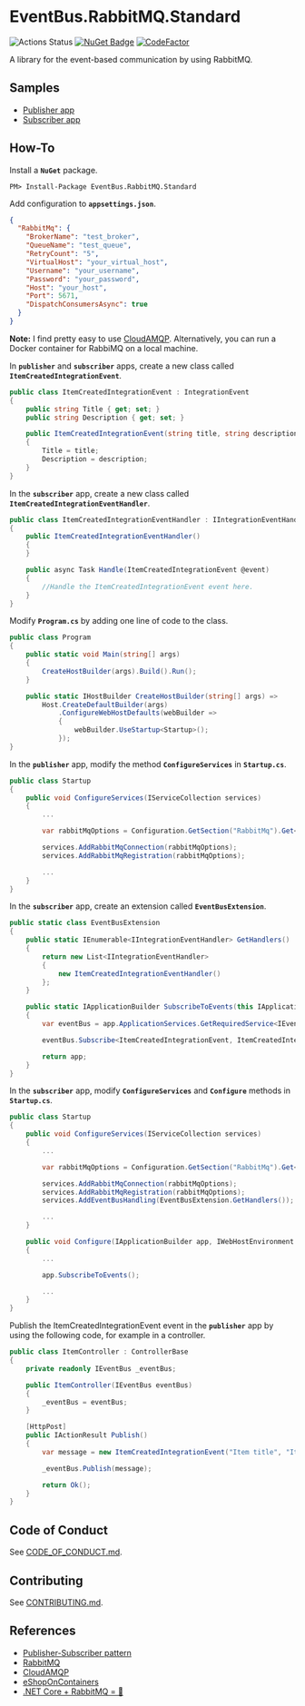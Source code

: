 # EventBus.RabbitMQ.Standard  

![Actions Status](https://github.com/sayganov/EventBus.RabbitMQ.Standard/workflows/Build/badge.svg) [![NuGet Badge](https://buildstats.info/nuget/EventBus.RabbitMQ.Standard?includePreReleases=false)](https://www.nuget.org/packages/EventBus.RabbitMQ.Standard) [![CodeFactor](https://www.codefactor.io/repository/github/sayganov/eventbus.rabbitmq.standard/badge)](https://www.codefactor.io/repository/github/sayganov/eventbus.rabbitmq.standard)

A library for the event-based communication by using RabbitMQ.

## Samples

- [Publisher app](https://github.com/sayganov/EventBus.RabbitMQ.Standard/tree/master/samples/Publisher)
- [Subscriber app](https://github.com/sayganov/EventBus.RabbitMQ.Standard/tree/master/samples/Subscriber)

## How-To

Install a **`NuGet`** package.

```console
PM> Install-Package EventBus.RabbitMQ.Standard
```

Add configuration to **`appsettings.json`**.

```json
{
  "RabbitMq": {
    "BrokerName": "test_broker",
    "QueueName": "test_queue",
    "RetryCount": "5",
    "VirtualHost": "your_virtual_host",
    "Username": "your_username",
    "Password": "your_password",
    "Host": "your_host",
    "Port": 5671,
    "DispatchConsumersAsync": true
  }
}
```

**Note:** I find pretty easy to use [CloudAMQP](https://www.cloudamqp.com/). Alternatively, you can run a Docker container for RabbiMQ on a local machine.

In **`publisher`** and **`subscriber`** apps, create a new class called **`ItemCreatedIntegrationEvent`**.

```csharp
public class ItemCreatedIntegrationEvent : IntegrationEvent
{
    public string Title { get; set; }
    public string Description { get; set; }

    public ItemCreatedIntegrationEvent(string title, string description)
    {
        Title = title;
        Description = description;
    }
}
```

In the **`subscriber`** app, create a new class called **`ItemCreatedIntegrationEventHandler`**.

```csharp
public class ItemCreatedIntegrationEventHandler : IIntegrationEventHandler<ItemCreatedIntegrationEvent>
{
    public ItemCreatedIntegrationEventHandler()
    {
    }

    public async Task Handle(ItemCreatedIntegrationEvent @event)
    {
        //Handle the ItemCreatedIntegrationEvent event here.
    }
}
```

Modify **`Program.cs`** by adding one line of code to the class.

```csharp
public class Program
{
    public static void Main(string[] args)
    {
        CreateHostBuilder(args).Build().Run();
    }

    public static IHostBuilder CreateHostBuilder(string[] args) =>
        Host.CreateDefaultBuilder(args)
            .ConfigureWebHostDefaults(webBuilder =>
            {
                webBuilder.UseStartup<Startup>();
            });
}
```

In the **`publisher`** app, modify the method **`ConfigureServices`** in **`Startup.cs`**.

```csharp
public class Startup
{
    public void ConfigureServices(IServiceCollection services)
    {
        ...

        var rabbitMqOptions = Configuration.GetSection("RabbitMq").Get<RabbitMqOptions>();

        services.AddRabbitMqConnection(rabbitMqOptions);
        services.AddRabbitMqRegistration(rabbitMqOptions);

        ...
    }
}
```

In the **`subscriber`** app, create an extension called **`EventBusExtension`**.

```csharp
public static class EventBusExtension
{
    public static IEnumerable<IIntegrationEventHandler> GetHandlers()
    {
        return new List<IIntegrationEventHandler>
        {
            new ItemCreatedIntegrationEventHandler()
        };
    }

    public static IApplicationBuilder SubscribeToEvents(this IApplicationBuilder app)
    {
        var eventBus = app.ApplicationServices.GetRequiredService<IEventBus>();

        eventBus.Subscribe<ItemCreatedIntegrationEvent, ItemCreatedIntegrationEventHandler>();

        return app;
    }
}
```

In the **`subscriber`** app, modify **`ConfigureServices`** and **`Configure`** methods in **`Startup.cs`**.

```csharp
public class Startup
{
    public void ConfigureServices(IServiceCollection services)
    {
        ...

        var rabbitMqOptions = Configuration.GetSection("RabbitMq").Get<RabbitMqOptions>();

        services.AddRabbitMqConnection(rabbitMqOptions);
        services.AddRabbitMqRegistration(rabbitMqOptions);
        services.AddEventBusHandling(EventBusExtension.GetHandlers());

        ...
    }

    public void Configure(IApplicationBuilder app, IWebHostEnvironment env)
    {
        ...

        app.SubscribeToEvents();

        ...
    }
}
```

Publish the ItemCreatedIntegrationEvent event in the **`publisher`** app by using the following code, for example in a controller.

```csharp
public class ItemController : ControllerBase
{
    private readonly IEventBus _eventBus;

    public ItemController(IEventBus eventBus)
    {
        _eventBus = eventBus;
    }

    [HttpPost]
    public IActionResult Publish()
    {
        var message = new ItemCreatedIntegrationEvent("Item title", "Item description");

        _eventBus.Publish(message);

        return Ok();
    }
}
```

## Code of Conduct

See [CODE_OF_CONDUCT.md](https://github.com/sayganov/EventBus.RabbitMQ.Standard/blob/master/CODE_OF_CONDUCT.md).

## Contributing

See [CONTRIBUTING.md](https://github.com/sayganov/EventBus.RabbitMQ.Standard/blob/master/CONTRIBUTING.md).

## References

- [Publisher-Subscriber pattern](https://docs.microsoft.com/en-us/azure/architecture/patterns/publisher-subscriber)
- [RabbitMQ](https://www.rabbitmq.com/)
- [CloudAMQP](https://www.cloudamqp.com/)
- [eShopOnContainers](https://github.com/dotnet-architecture/eShopOnContainers)
- [.NET Core + RabbitMQ = 🎉](https://medium.com/@georgysay/net-core-rabbitmq-part-1-8da5e718d9dc)
